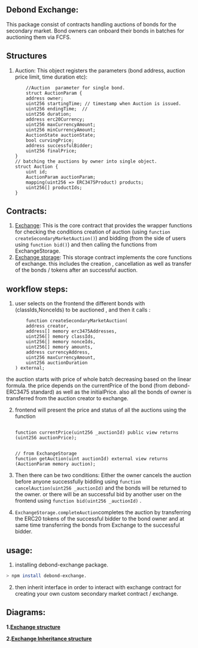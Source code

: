 ## Debond Exchange: 

This package consist of contracts handling auctions  of bonds for the secondary market. Bond owners can onboard their bonds in batches  for auctioning them via FCFS.  


## Structures
1. Auction: This object  registers the parameters (bond address, auction price limit, time duration etc): 
    ```solidity
        //Auction  parameter for single bond. 
        struct AuctionParam {
        address owner; 
        uint256 startingTime; // timestamp when Auction is issued.
        uint256 endingTime;  // 
        uint256 duration; 
        address erc20Currency;
        uint256 maxCurrencyAmount;
        uint256 minCurrencyAmount;
        AuctionState auctionState;
        bool curvingPrice;
        address successfulBidder;
        uint256 finalPrice;
    }
    // batching the auctions by owner into single object.
    struct Auction {
        uint id;
        AuctionParam auctionParam;
        mapping(uint256 => ERC3475Product) products;
        uint256[] productIds;
    }
    ```

## Contracts: 


1. [Exchange](./contracts/Exchange.sol): This is the core contract that provides the wrapper  functions for checking the conditions  creation of auction (using `function createSecondaryMarketAuction()`) and bidding (from the side of users using `function bid()`) and then calling the functions from ExchangeStorage.
2. [Exchange storage](./contracts/ExchangeStorage.sol): This storage contract implements the core functions of exchange. this includes the creation , cancellation as well as transfer of the bonds / tokens after an successful auction.



## workflow steps: 

1. user selects on the frontend the different bonds with (classIds,NonceIds) to be auctioned , and then it calls :

    ```solidity
        function createSecondaryMarketAuction(
        address creator,
        address[] memory erc3475Addresses,
        uint256[] memory classIds,
        uint256[] memory nonceIds,
        uint256[] memory amounts, 
        address currencyAddress,
        uint256 maxCurrencyAmount,
        uint256 auctionDuration
    ) external;
    ```
the auction starts with price of whole batch decreasing  based on the linear formula. the price depends on the currentPrice of the bond (from debond-ERC3475 standard) as well as the initialPrice. also all the bonds of owner is transferred from the auction creator to exchange. 


2. frontend will present the price and status of all the auctions using the function 
    ```solidity
        
    function currentPrice(uint256 _auctionId) public view returns (uint256 auctionPrice);    


    // from ExchangeStorage
    function getAuction(uint auctionId) external view returns (AuctionParam memory auction);
    ```

3. Then there can be two conditions: Either the owner cancels the auction before anyone successfully bidding using  `function cancelAuction(uint256 _auctionId)` and the bonds will be returned to the owner. or there will be an successful bid by another user on the frontend using `function bid(uint256 _auctionId)` .



4. `ExchangeStorage.completeAuction`completes the auction by transferring the ERC20 tokens of the  successful bidder to the bond owner and at same time transferring the bonds from  Exchange to the successful bidder.   

## usage:

1. installing debond-exchange package. 
```bash
> npm install debond-exchange.
```

2. then inherit interface  in order to interact with exchange contract for creating your own custom secondary market contract / exchange.


## Diagrams: 

**1.[Exchange structure](docs/Exchange.png)**

**2.[Exchange Inheritance structure](docs/Exchange-storage-inheritance.png)**

